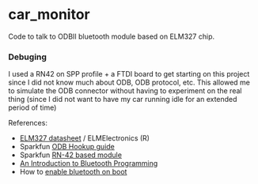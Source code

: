 # car_monitor
Code to talk to ODBII bluetooth module based on ELM327 chip.

### Debuging

I used a RN42 on SPP profile + a FTDI board to get starting on this project since I did not know much about ODB, 
ODB protocol, etc.  This allowed me to simulate the ODB connector without having to experiment on the real thing
(since I did not want to have my car running idle for an extended period of time)

References:
- [ELM327 datasheet](http://elmelectronics.com/DSheets/ELM327DS.pdf) / ELMElectronics \(R\)
- Sparkfun [ODB Hookup guide](https://learn.sparkfun.com/tutorials/obd-ii-uart-hookup-guide)
- Sparkfun [RN-42 based module](https://www.sparkfun.com/products/12576)  
- [An Introduction to Bluetooth Programming](http://people.csail.mit.edu/albert/bluez-intro)
- How to [enable bluetooth on boot](http://rwx.io/blog/2015/02/18/seting-up-an-edison/)
